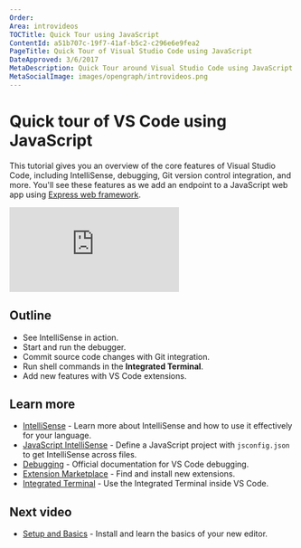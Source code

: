 ```yaml
---
Order:
Area: introvideos
TOCTitle: Quick Tour using JavaScript
ContentId: a51b707c-19f7-41af-b5c2-c296e6e9fea2
PageTitle: Quick Tour of Visual Studio Code using JavaScript
DateApproved: 3/6/2017
MetaDescription: Quick Tour around Visual Studio Code using JavaScript.
MetaSocialImage: images/opengraph/introvideos.png
---
```


# Quick tour of VS Code using JavaScript

This tutorial gives you an overview of the core features of Visual Studio Code, including IntelliSense, debugging, Git version control integration, and more. You'll see these features as we add an endpoint to a JavaScript web app using [Express web framework](https://expressjs.com/).

<iframe src="https://www.youtube.com/embed/pI1skOo2yjk?rel=0&amp;disablekb=0&amp;modestbranding=1&amp;showinfo=0" frameborder="0" allowfullscreen></iframe>

## Outline

* See IntelliSense in action.
* Start and run the debugger.
* Commit source code changes with Git integration.
* Run shell commands in the **Integrated Terminal**.
* Add new features with VS Code extensions.

## Learn more

* [IntelliSense](/docs/editor/intellisense.md) - Learn more about IntelliSense and how to use it effectively for your language.
* [JavaScript IntelliSense](/docs/languages/javascript.md#intellisense) - Define a JavaScript project with `jsconfig.json` to get IntelliSense across files.
* [Debugging](/docs/editor/debugging.md) - Official documentation for VS Code debugging.
* [Extension Marketplace](/docs/editor/extension-marketplace.md) - Find and install new extensions.
* [Integrated Terminal](/docs/editor/integrated-terminal.md) - Use the Integrated Terminal inside VS Code.

## Next video

* [Setup and Basics](/docs/introvideos/basics.md) - Install and learn the basics of your new editor.